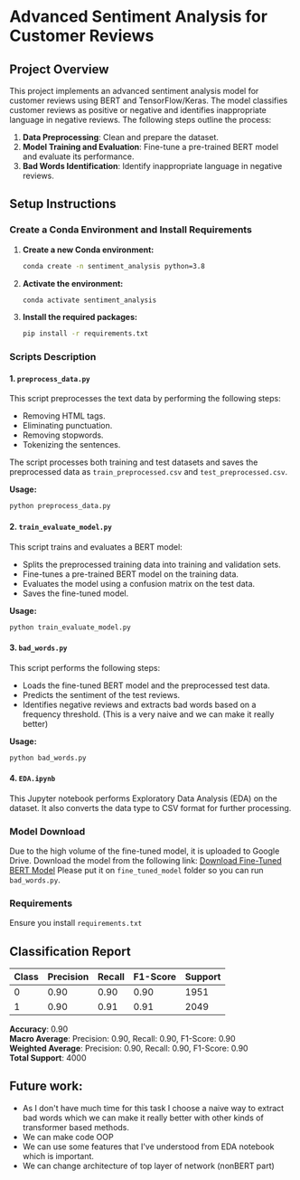 # Advanced Sentiment Analysis for Customer Reviews

## Project Overview

This project implements an advanced sentiment analysis model for customer reviews using BERT and TensorFlow/Keras. The model classifies customer reviews as positive or negative and identifies inappropriate language in negative reviews. The following steps outline the process:

1. **Data Preprocessing**: Clean and prepare the dataset.
2. **Model Training and Evaluation**: Fine-tune a pre-trained BERT model and evaluate its performance.
3. **Bad Words Identification**: Identify inappropriate language in negative reviews.

## Setup Instructions

### Create a Conda Environment and Install Requirements

1. **Create a new Conda environment:**

    ```bash
    conda create -n sentiment_analysis python=3.8
    ```

2. **Activate the environment:**

    ```bash
    conda activate sentiment_analysis
    ```

3. **Install the required packages:**

    ```bash
    pip install -r requirements.txt
    ```

### Scripts Description

#### 1. `preprocess_data.py`

This script preprocesses the text data by performing the following steps:

- Removing HTML tags.
- Eliminating punctuation.
- Removing stopwords.
- Tokenizing the sentences.

The script processes both training and test datasets and saves the preprocessed data as `train_preprocessed.csv` and `test_preprocessed.csv`.

**Usage:**

```bash
python preprocess_data.py
```

#### 2. `train_evaluate_model.py`

This script trains and evaluates a BERT model:

- Splits the preprocessed training data into training and validation sets.
- Fine-tunes a pre-trained BERT model on the training data.
- Evaluates the model using a confusion matrix on the test data.
- Saves the fine-tuned model.

**Usage:**

```bash
python train_evaluate_model.py
```

#### 3. `bad_words.py`

This script performs the following steps:

- Loads the fine-tuned BERT model and the preprocessed test data.
- Predicts the sentiment of the test reviews.
- Identifies negative reviews and extracts bad words based on a frequency threshold. (This is a very naive and we can make it really better)

**Usage:**

```bash
python bad_words.py
```

#### 4. `EDA.ipynb`

This Jupyter notebook performs Exploratory Data Analysis (EDA) on the dataset. It also converts the data type to CSV format for further processing.

### Model Download
Due to the high volume of the fine-tuned model, it is uploaded to Google Drive. Download the model from the following link:
[Download Fine-Tuned BERT Model](https://drive.google.com/drive/folders/1SBRwXhecmY_vPhdTTnZrwj_YjGRtIR1D?usp=sharing)
Please put it on `fine_tuned_model` folder so you can run `bad_words.py`.

### Requirements
Ensure you install `requirements.txt`

## Classification Report

| Class | Precision | Recall | F1-Score | Support |
|-------|-----------|--------|----------|---------|
| 0     | 0.90      | 0.90   | 0.90     | 1951    |
| 1     | 0.90      | 0.91   | 0.91     | 2049    |

**Accuracy**: 0.90  
**Macro Average**: Precision: 0.90, Recall: 0.90, F1-Score: 0.90  
**Weighted Average**: Precision: 0.90, Recall: 0.90, F1-Score: 0.90  
**Total Support**: 4000

## Future work:

- As I don't have much time for this task I choose a naive way to extract bad words which we can make it really better with other kinds of transformer based methods.
- We can make code OOP
- We can use some features that I've understood from EDA notebook which is important.
- We can change architecture of top layer of network (nonBERT part)
